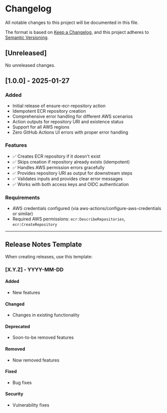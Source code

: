 # Changelog

All notable changes to this project will be documented in this file.

The format is based on [Keep a Changelog](https://keepachangelog.com/en/1.0.0/),
and this project adheres to [Semantic Versioning](https://semver.org/spec/v2.0.0.html).

## [Unreleased]

No unreleased changes.

## [1.0.0] - 2025-01-27

### Added
- Initial release of ensure-ecr-repository action
- Idempotent ECR repository creation
- Comprehensive error handling for different AWS scenarios
- Action outputs for repository URI and existence status
- Support for all AWS regions
- Zero GitHub Actions UI errors with proper error handling

### Features
- ✅ Creates ECR repository if it doesn't exist
- ✅ Skips creation if repository already exists (idempotent)
- ✅ Handles AWS permission errors gracefully
- ✅ Provides repository URI as output for downstream steps
- ✅ Validates inputs and provides clear error messages
- ✅ Works with both access keys and OIDC authentication

### Requirements
- AWS credentials configured (via aws-actions/configure-aws-credentials or similar)
- Required AWS permissions: `ecr:DescribeRepositories`, `ecr:CreateRepository`

---

## Release Notes Template

When creating releases, use this template:

### [X.Y.Z] - YYYY-MM-DD

#### Added
- New features

#### Changed
- Changes in existing functionality

#### Deprecated
- Soon-to-be removed features

#### Removed
- Now removed features

#### Fixed
- Bug fixes

#### Security
- Vulnerability fixes 